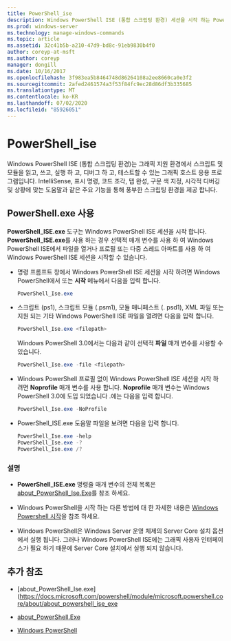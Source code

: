```yaml
---
title: PowerShell_ise
description: Windows PowerShell ISE (통합 스크립팅 환경) 세션을 시작 하는 PowerShell_ise 명령에 대 한 참조 문서입니다.
ms.prod: windows-server
ms.technology: manage-windows-commands
ms.topic: article
ms.assetid: 32c41b5b-a210-47d9-bd8c-91eb9830b4f0
author: coreyp-at-msft
ms.author: coreyp
manager: dongill
ms.date: 10/16/2017
ms.openlocfilehash: 3f983ea5b8464748d86264108a2ee8660ca0e3f2
ms.sourcegitcommit: 2afed2461574a3f53f84fc9ec28d86df3b335685
ms.translationtype: MT
ms.contentlocale: ko-KR
ms.lasthandoff: 07/02/2020
ms.locfileid: "85926051"
---
```

# <a name="powershell_ise"></a>PowerShell_ise

Windows PowerShell ISE (통합 스크립팅 환경)는 그래픽 지원 환경에서 스크립트 및 모듈을 읽고, 쓰고, 실행 하 고, 디버그 하 고, 테스트할 수 있는 그래픽 호스트 응용 프로그램입니다. IntelliSense, 표시 명령, 코드 조각, 탭 완성, 구문 색 지정, 시각적 디버깅 및 상황에 맞는 도움말과 같은 주요 기능을 통해 풍부한 스크립팅 환경을 제공 합니다.

## <a name="using-powershellexe"></a>PowerShell.exe 사용

**PowerShell_ISE.exe** 도구는 Windows PowerShell ISE 세션을 시작 합니다. **PowerShell_ISE.exe**를 사용 하는 경우 선택적 매개 변수를 사용 하 여 Windows PowerShell ISE에서 파일을 열거나 프로필 또는 다중 스레드 아파트를 사용 하 여 Windows PowerShell ISE 세션을 시작할 수 있습니다.

- 명령 프롬프트 창에서 Windows PowerShell ISE 세션을 시작 하려면 Windows PowerShell에서 또는 **시작** 메뉴에서 다음을 입력 합니다.

  ```powershell
  PowerShell_Ise.exe
  ```

- 스크립트 (ps1), 스크립트 모듈 (.psm1), 모듈 매니페스트 (. psd1), XML 파일 또는 지원 되는 기타 Windows PowerShell ISE 파일을 열려면 다음을 입력 합니다.

  ```powershell
  PowerShell_Ise.exe <filepath>
  ```

  Windows PowerShell 3.0에서는 다음과 같이 선택적 **파일** 매개 변수를 사용할 수 있습니다.

  ```powershell
  PowerShell_Ise.exe -file <filepath>
  ```

- Windows PowerShell 프로필 없이 Windows PowerShell ISE 세션을 시작 하려면 **Noprofile** 매개 변수를 사용 합니다. **Noprofile** 매개 변수는 Windows PowerShell 3.0에 도입 되었습니다 .에는 다음을 입력 합니다.

  ```powershell
  PowerShell_Ise.exe -NoProfile
  ```

- PowerShell_ISE.exe 도움말 파일을 보려면 다음을 입력 합니다.

    ```powershell
    PowerShell_Ise.exe -help
    PowerShell_Ise.exe -?
    PowerShell_Ise.exe /?
    ```

### <a name="remarks"></a>설명

- **PowerShell_ISE.exe** 명령줄 매개 변수의 전체 목록은 [about_PowerShell_Ise.Exe](https://docs.microsoft.com/powershell/module/microsoft.powershell.core/about/about_powershell_ise_exe)를 참조 하세요.

- Windows PowerShell을 시작 하는 다른 방법에 대 한 자세한 내용은 [Windows Powershell 시작](https://docs.microsoft.com/powershell/scripting/windows-powershell/starting-windows-powershell)을 참조 하세요.

- Windows PowerShell은 Windows Server 운영 체제의 Server Core 설치 옵션에서 실행 됩니다. 그러나 Windows PowerShell ISE에는 그래픽 사용자 인터페이스가 필요 하기 때문에 Server Core 설치에서 실행 되지 않습니다.

## <a name="additional-references"></a>추가 참조

- [about_PowerShell_Ise.exe] (https://docs.microsoft.com/powershell/module/microsoft.powershell.core/about/about_powershell_ise_exe

- [about_PowerShell.Exe](https://docs.microsoft.com/powershell/module/microsoft.powershell.core/about/about_powershell_exe)

- [Windows PowerShell](https://docs.microsoft.com/powershell/)

